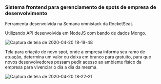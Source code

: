 <h3> Sistema frontend para gerenciamento de spots de empresa de desenvolvimento </h3>

Ferramenta desenvolvida na Semana omnistack da RocketSeat.

Utilizando API desenvolvida em NodeJS com bando de dados Mongo.

![Captura de tela de 2020-04-20 18-19-48](https://user-images.githubusercontent.com/24936196/79800910-8b307180-8333-11ea-9a7d-5cecca84e276.png)

Tela para criação de novo spot, onde a empresa informa seu ramo de atuação, determina um valor ou deixa em branco para gratuito, para que novos desenvolvedores possam pedir acesso ao ambiente fisico da empresa para vivenciar o dia a dia da mesma.


![Captura de tela de 2020-04-20 18-22-21](https://user-images.githubusercontent.com/24936196/79801231-1f023d80-8334-11ea-8a75-e9ec2abd12c1.png)



